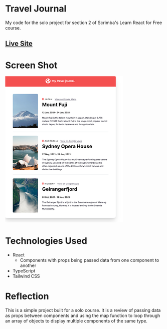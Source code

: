# Travel Journal

My code for the solo project for section 2 of Scrimba's Learn React for Free course.

## [Live Site](https://andrew.huntington.github.io/travel-journal/)

# Screen Shot

![screen shot of the live site](./src/images/screenshot.png)

# Technologies Used

- React
  - Components with props being passed data from one component to another
- TypeScript
- Tailwind CSS

# Reflection

This is a simple project built for a solo course. It is a review of passing data as props between components and using the map function to loop through an array of objects to display multiple components of the same type.
